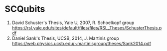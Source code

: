 # SCQubits
1. David Schuster's Thesis, Yale U, 2007, R. Schoelkopf group
   https://rsl.yale.edu/sites/default/files/files/RSL_Theses/SchusterThesis.pdf
2. Daniel Sank's Thesis, UCSB, 2014, J. Martinis group
   https://web.physics.ucsb.edu/~martinisgroup/theses/Sank2014.pdf
   
